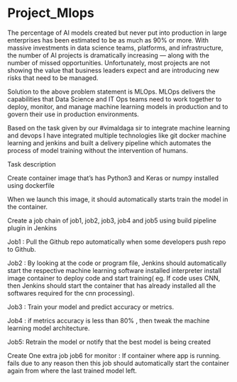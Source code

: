 # Project_Mlops
The percentage of AI models created but never put into production in large enterprises has been estimated to be as much as 90% or more. With massive investments in data science teams, platforms, and infrastructure, the number of AI projects is dramatically increasing — along with the number of missed opportunities. Unfortunately, most projects are not showing the value that business leaders expect and are introducing new risks that need to be managed.

Solution to the above problem statement is MLOps. MLOps delivers the capabilities that Data Science and IT Ops teams need to work together to deploy, monitor, and manage machine learning models in production and to govern their use in production environments.

Based on the task given by our #vimaldaga sir to integrate machine learning and devops I have integrated multiple technologies like git docker machine learning and jenkins and built a delivery pipeline which automates the process of model training without the intervention of humans.

Task description

Create container image that’s has Python3 and Keras or numpy installed using dockerfile

When we launch this image, it should automatically starts train the model in the container.

Create a job chain of job1, job2, job3, job4 and job5 using build pipeline plugin in Jenkins

Job1 : Pull the Github repo automatically when some developers push repo to Github.

Job2 : By looking at the code or program file, Jenkins should automatically start the respective machine learning software installed interpreter install image container to deploy code and start training( eg. If code uses CNN, then Jenkins should start the container that has already installed all the softwares required for the cnn processing).

Job3 : Train your model and predict accuracy or metrics.

Job4 : if metrics accuracy is less than 80% , then tweak the machine learning model architecture.

Job5: Retrain the model or notify that the best model is being created

Create One extra job job6 for monitor : If container where app is running. fails due to any reason then this job should automatically start the container again from where the last trained model left.
